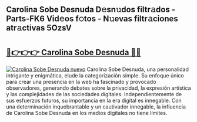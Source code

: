 ## Carolina Sobe Desnuda D𝚎sn𝚞dos filtr𝚊dos - Parts-FK6 Vid𝚎os f𝚘tos - N𝚞evas filtr𝚊ciones atr𝚊ctivas 5OzsV

# <h2><a href="http://mbc8fwl.tromn.icu/?c=Carolina+Sobe+Desnuda">🔗👉👉👉 Carolina Sobe Desnuda 🔗🔗</a></h2>

[![Carolina Sobe Desnuda nuevo](https://i.imgur.com/pEAQMta.gif)](http://mbc8fwl.tromn.icu/?c=Carolina+Sobe+Desnuda)
Carolina Sobe Desnuda, una personalidad intrigante y enigmática, elude la categorización simple. Su enfoque único para crear una presencia en la web ha fascinado y provocado observadores, generando debates sobre la privacidad, la expresión artística y las complejidades de las sociedades digitales. Independientemente de sus esfuerzos futuros, su importancia en la era digital es innegable. Con una determinación inquebrantable y un cautivador innegable, la influencia de Carolina Sobe Desnuda en los medios digitales no tiene límites.

